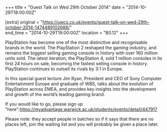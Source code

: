 +++
title = "Guest Talk on Wed 29th October 2014"
date = "2014-10-29T18:00:00Z"

[extra]
original = "https://uwcs.co.uk/events/guest-talk-on-wed-29th-october-2014-1474489102688/"    
end_time = "2014-10-29T19:00:00Z"
location = "B0.12"
+++

PlayStation has become one of the most distinctive and recognisable brands in the world. The PlayStation 2 reshaped the gaming industry, and remains the biggest selling gaming console in history with over 160 million units sold. The latest iteration, the PlayStation 4, sold 1 million consoles in its first 24 hours on sale, becoming the fastest selling console in history. PlayStation continues to outsell its rivals by 3:1 in Europe.

In this special guest lecture Jim Ryan, President and CEO of Sony Computer Entertainment Europe and graduate of WBS, talks about the evolution of PlayStation across EMEA, and provides key insights into the development and growth of the world’s leading gaming brand.

If you would like to go, please sign up "here":https://myadvantage.warwick.ac.uk/students/events/detail/447917

Please note: they accept people in batches so if it says that there are no places left, join the waiting list and you will probably be given a place later.

